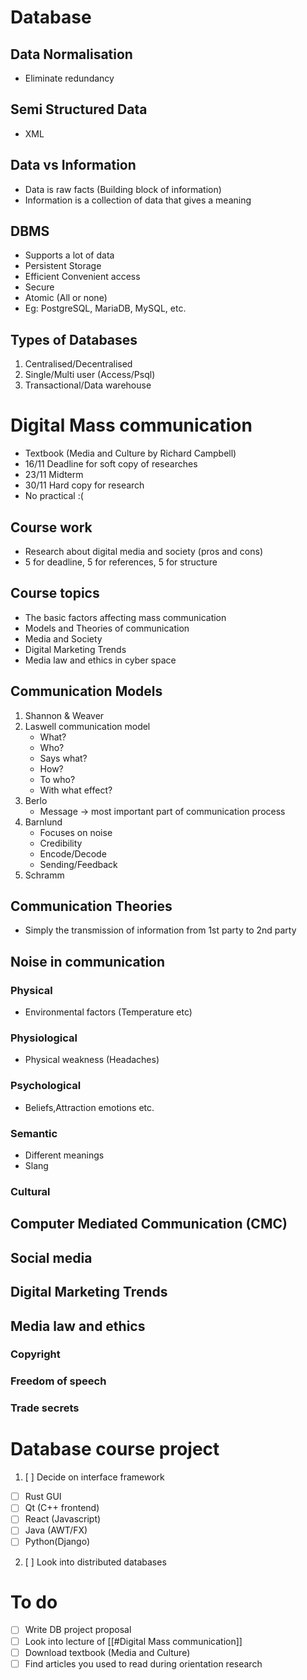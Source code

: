 # Database
## Data Normalisation
- Eliminate redundancy 
## Semi Structured Data
- XML
## Data vs Information
- Data is raw facts (Building block of information)
- Information is a collection of data that gives a meaning
## DBMS
- Supports a lot of data
- Persistent Storage
- Efficient Convenient access
- Secure 
- Atomic (All or none)
- Eg: PostgreSQL, MariaDB, MySQL, etc. 
## Types of Databases
1. Centralised/Decentralised
2. Single/Multi user (Access/Psql)
3. Transactional/Data warehouse
# Digital Mass communication
- Textbook (Media and Culture by Richard Campbell)
- 16/11 Deadline for soft copy of researches
- 23/11 Midterm
- 30/11 Hard copy for research
- No practical :(
## Course work
- Research about digital media and society (pros and cons)
- 5 for deadline, 5 for references, 5 for structure
## Course topics
- The basic factors affecting mass communication
- Models and Theories of communication
- Media and Society
- Digital Marketing Trends
- Media law and ethics in cyber space
## Communication Models
1. Shannon & Weaver 
2. Laswell communication model
   - What?
   - Who?
   - Says what?
   - How?
   - To who?
   - With what effect?
3. Berlo 
   - Message -> most important part of communication process
4. Barnlund
   - Focuses on noise
   - Credibility 
   - Encode/Decode
   - Sending/Feedback
5. Schramm 
## Communication Theories
- Simply the transmission of information from 1st party to 2nd party
## Noise in communication
### Physical 
   - Environmental factors (Temperature etc)
### Physiological
- Physical weakness (Headaches)
### Psychological 
- Beliefs,Attraction emotions etc.
### Semantic
- Different meanings
- Slang
### Cultural 
## Computer Mediated Communication (CMC)
## Social media
## Digital Marketing Trends
## Media law and ethics
### Copyright
### Freedom of speech
### Trade secrets
# Database course project
1. [ ] Decide on interface framework 
 - [ ] Rust GUI
 - [ ] Qt (C++ frontend)
 - [ ] React (Javascript)
 - [ ] Java (AWT/FX)
 - [ ] Python(Django)
2. [ ] Look into distributed databases 

# To do
- [ ] Write DB project proposal
- [ ] Look into lecture of [[#Digital Mass communication]]
- [ ] Download textbook (Media and Culture)
- [ ] Find articles you used to read during orientation research